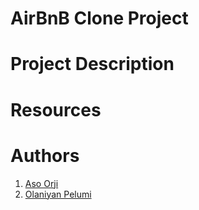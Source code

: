 # AirBnB Clone Project

# Project Description

# Resources

# Authors
1. [Aso Orji](ndubuisiaso@gmail.com)
2. [Olaniyan Pelumi](olaniyanp11@gmail.com)

